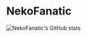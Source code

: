 # NekoFanatic

![NekoFanatic's GitHub stats](https://github-readme-stats.vercel.app/api?username=NekoFanatic&theme=midnight-purple&show_icons=true)
